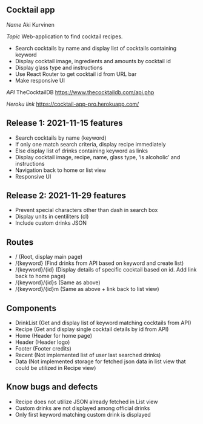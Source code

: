 ## Cocktail app

_Name_
Aki Kurvinen

_Topic_
Web-application to find cocktail recipes.

- Search cocktails by name and display list of cocktails containing keyword
- Display cocktail image, ingredients and amounts by cocktail id
- Display glass type and instructions
- Use React Router to get cocktail id from URL bar
- Make responsive UI

_API_
TheCocktailDB
https://www.thecocktaildb.com/api.php

_Heroku link_
https://cocktail-app-pro.herokuapp.com/

## Release 1: 2021-11-15 features

- Search cocktails by name (keyword)
- If only one match search criteria, display recipe immediately
- Else display list of drinks containing keyword as links
- Display cocktail image, recipe, name, glass type, ‘is alcoholic’ and instructions
- Navigation back to home or list view
- Responsive UI

## Release 2: 2021-11-29 features

- Prevent special characters other than dash in search box
- Display units in centiliters (cl)
- Include custom drinks JSON

## Routes

- / (Root, display main page)
- /{keyword} (Find drinks from API based on keyword and create list)
- /{keyword}/{id} (Display details of specific cocktail based on id. Add link back to home page)
- /{keyword}/{id}s (Same as above)
- /{keyword}/{id}m (Same as above + link back to list view)

## Components

- DrinkList (Get and display list of keyword matching cocktails from API)
- Recipe (Get and display single cocktail details by id from API)
- Home (Header for home page)
- Header (Header logo)
- Footer (Footer credits)
- Recent (Not implemented list of user last searched drinks)
- Data (Not implemented storage for fetched json data in list view that could be utilized in Recipe view)

## Know bugs and defects

- Recipe does not utilize JSON already fetched in List view
- Custom drinks are not displayed among official drinks
- Only first keyword matching custom drink is displayed
